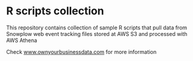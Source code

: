 # R scripts collection
This repository contains collection of sample R scripts that pull data from Snowplow web event tracking files stored at AWS S3 and processed with AWS Athena

Check www.ownyourbusinessdata.com for more information
